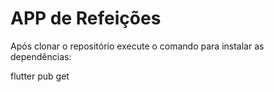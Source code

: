 # APP de Refeições

Após clonar o repositório execute o comando para instalar as dependências:

flutter pub get